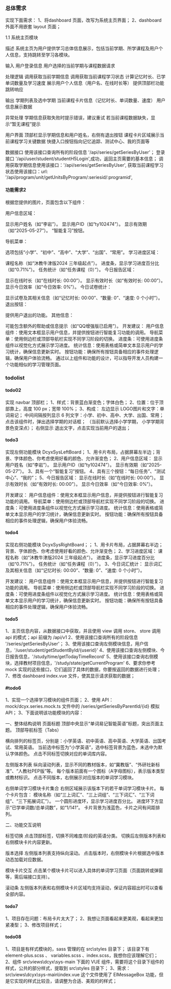 ### 总体需求

实现下面需求：
1、将dashboard 页面，改写为系统主页界面；
2、dashboard 外面不用嵌套 layout 页面；


1.1 系统主页模块

描述
系统主页为用户提供学习总体信息展示，包括当前学期、所学课程及用户个人信息，支持跳转至学习各模块。

输入
用户登录信息
用户选择的当前学期与课程数据请求

处理逻辑
调用获取当前学期信息
调用获取当前课程学习状态
计算记忆时长、已学单词数量及学习速度
展示用户个人信息（用户名、在线时长等）
提供顶部栏功能跳转响应

输出
学期列表及选中学期
当前课程卡片信息（记忆时长、单词数量、速度）
用户信息展示数据

异常处理
学期信息获取失败时提示错误，建议重试
若当前课程数据缺失，显示“暂无课程”提示

用户界面
顶部栏显示学期信息和用户姓名，右侧有退出按钮
课程卡片区域展示当前课程学习关键数据
快捷入口按钮指向记忆追踪、测试中心、我的页面等

数据接口
使用该接口查询所有的阶段信息 '/api/series/getSeriesByUser'；
登录接口 '/api/user/student/studentH5Login',成功，返回主页需要的基本信息；
调用获取学期信息使用该接口：'/api/series/getSeriesByUser',
获取当前课程学习状态使用该接口：url: '/api/program/unit/getUnitsByProgram/:seriesid/:programid',


#### 功能需求2
根据您提供的图片，页面包含以下组件：

用户信息区域：

显示用户姓名（如“李岩”）。
显示用户ID（如“ty102474”）。
显示有效期（如“2025-05-27”）。
“智能复习”按钮。

导航菜单：

选项包括“小学”、“初中”、“高中”、“大学”、“出国”、“常用”。
学习进度区域：

课程名称（如“沐教牛津版2024 三年级起点”）。
进度条，显示学习进度百分比（如“0.71%”）。
任务统计（如“任务课程（0）”）。
今日报告区域：

显示在线时长（如“在线时长: 00:00”）。
显示有效时长（如“有效时长: 00:00”）。
显示今日效率（如“今日效率: 0%”）。
今日试卷统计：

显示试卷及其相关信息（如“记忆时长: 00:00”、“数量: 0”、“速度: 0 个小时”）。
退出按钮：

提供用户退出的功能。
其他信息：

可能包含额外的帮助或信息提示（如“QQ增强版已启用”）。
开发建议：
用户信息组件：使用文本框显示用户信息，并提供按钮进行智能复习功能的调用。
导航菜单：使用侧边栏或顶部导航栏实现不同学习阶段的切换。
进度条：可使用进度条组件以视觉化方式展示学习进度。
统计信息：使用表格或简单文本显示用户的学习统计，确保信息更新实时。
按钮功能：确保所有按钮具备相应的事件处理逻辑，确保用户体验流畅。
通过以上组件和功能的设计，可以指导开发人员构建一个功能相似的学习管理页面。


### todolist

#### todo02
实现 navbar 顶部栏；
1、样式：背景蓝白渐变色；字体白色；
2、位置：位于顶部靠上，高度 100 px；宽带 100%；
3、构成：
  左边显示 LOGO图片和文字：单词易记；
  中间间隔按列显示 6 列文字：小学、初中、高中、大学、出国、常用；点击该组件时，弹出选择学期的对话框；
  （当前默认选择小学学期， 小学学期背景色变深点）；
  右侧显示 退出文字，点击实现当前用户的退出；


#### todo3
实现左侧功能模块 DcyxSysLeftBoard；
1、用卡片布局，占据屏幕左半边；背景、字体颜色、你考虑使用好看的颜色、允许渐变色；
2、用户信息区域：
  显示用户姓名（如“李岩”）。
  显示用户ID（如“ty102474”）。
  显示有效期（如“2025-05-27”）。
3、具有一个“智能复习”按钮。
4、具有三个按钮：“每日任务”、“测试中心”、“我的”；
5、今日报告区域：
  显示在线时长（如“在线时长: 00:00”）。
  显示有效时长（如“有效时长: 00:00”）。
  显示今日效率（如“今日效率: 0%”）。

开发建议：
用户信息组件：使用文本框显示用户信息，并提供按钮进行智能复习功能的调用。
导航菜单：使用侧边栏或顶部导航栏实现不同学习阶段的切换。
进度条：可使用进度条组件以视觉化方式展示学习进度。
统计信息：使用表格或简单文本显示用户的学习统计，确保信息更新实时。
按钮功能：确保所有按钮具备相应的事件处理逻辑，确保用户体验流畅。

#### todo4
实现右侧功能模块 DcyxSysRightBoard；；
1、用卡片布局，占据屏幕右半边；背景、字体颜色、你考虑使用好看的颜色、允许渐变色；
2、学习进度区域：
  课程名称（如“沐教牛津版2024 三年级起点”）。
  进度条，显示学习进度百分比（如“0.71%”）。
  任务统计（如“任务课程（0）”）。
3、今日词汇统计：
显示词汇及其相关信息（如“记忆时长: 00:00”、“数量: 0”、“速度: 0 个小时”）。

开发建议：
用户信息组件：使用文本框显示用户信息，并提供按钮进行智能复习功能的调用。
导航菜单：使用侧边栏或顶部导航栏实现不同学习阶段的切换。
进度条：可使用进度条组件以视觉化方式展示学习进度。
统计信息：使用表格或简单文本显示用户的学习统计，确保信息更新实时。
按钮功能：确保所有按钮具备相应的事件处理逻辑，确保用户体验流畅。

#### todo5
1、主页信息内容，从数据接口中获取，并且使用 view 调用 store、 store 调用 api 的模式；api 前缀为 /api/v1
2、使用该接口查询所有的阶段信息 '/series/getSeriesByUser'；
3、使用该接口查询左侧模块信息，用户信息，'/user/student/getStudentById/{userid}'
4、使用该接口查询左侧模块、今日报告信息，'/study/time/getTodayTimeRecord'
5、使用该接口查询右侧模块，选择教材项目信息，'/study/state/getCurrentProgram'
6、要求你参考 mock 实现的这些接口，它们返回了具体的数据，你要按返回的数据进行处理；
7、修改 dashboard index.vue 文件，使其显示请求获取的数据；

#### #todo6


1、实现一个选择学习模块的组件页面；
2、使用 API：mock/dcyx.series.mock.ts 文件中的 /series/getSeriesByParentId/{id} 模拟API；
3、下面说明该功能模块的内容：

一、整体结构说明
页面标题
顶部中央显示“单词易记智能英语”标题，突出页面主题。
顶部导航标签（Tabs）

横向排列的标签页，分别是：小学英语、初中英语、高中英语、大学英语、出国考试、常用英语。
当前选中标签为“小学英语”，选中标签背景为蓝色，未选中为默认字体颜色。
点击不同标签切换对应的单词库内容。

左侧版本列表
纵向滚动列表，显示不同的教材版本，如“冀教版”、“外研社新标准”、“人教社PEP版”等。
每个版本前面有一个图标（A字母图标），表示版本类型或教材标识。
点击不同版本，右侧展示对应版本的单词学习模块。

右侧单词学习模块卡片集合
右侧区域展示该版本下的若干单词学习模块卡片。
每个卡片包含：
模块名称（如“三上词汇”、“三上词组”、“三下词汇”、“三下词组”、“三下拓展词汇”）。
一个圆形进度环，显示学习进度百分比。
进度环下方显示“已学单词数/总单词数”，如“1/141”。
卡片背景为浅蓝色，卡片之间有间距排列。

二、功能交互说明

标签切换
点击顶部标签，切换不同难度/阶段的英语分类。
切换后左侧版本列表和右侧模块卡片内容更新。

版本选择
左侧版本列表支持纵向滚动。
点击版本时，右侧模块卡片根据选中版本动态加载对应数据。

模块卡片交互
点击某个模块卡片可以进入具体的单词学习页面（页面跳转或弹窗等，需后端接口支持）。

滚动条
左侧版本列表和右侧模块卡片区域均支持滚动，保证内容超出时可以查看全部内容。

#### todo7
1、项目存在问题：布局卡片太大了；
2、我想让页面看起来更美观，看起来更加紧凑型；
3、修改项目样式；

#### todo08
1、项目是有样式模块的，sass 管理的在  src\styles 目录下；
  该目录下有 element-plus.scss 、  variables.scss 、index.scss，我想你应该理解它们；
2、组件 src\views\dcyx\sys-main 下面的 VUE 组件，需要将这个目录下组件的样式，公共的部分样式，提取到 src\styles 目录下；
3、需求：src\views\dcyx\sys-main\index.vue 这个文件使用了 ElMessageBox 功能，但是它实现的样式比较丑，请调整为合适、美观的的样式；